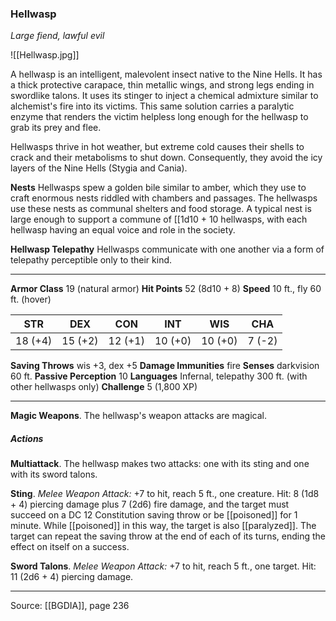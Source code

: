 ### Hellwasp
_Large fiend, lawful evil_

![[Hellwasp.jpg]]

A hellwasp is an intelligent, malevolent insect native to the Nine Hells. It has a thick protective carapace, thin metallic wings, and strong legs ending in swordlike talons. It uses its stinger to inject a chemical admixture similar to alchemist's fire into its victims. This same solution carries a paralytic enzyme that renders the victim helpless long enough for the hellwasp to grab its prey and flee.

Hellwasps thrive in hot weather, but extreme cold causes their shells to crack and their metabolisms to shut down. Consequently, they avoid the icy layers of the Nine Hells (Stygia and Cania).

**Nests** Hellwasps spew a golden bile similar to amber, which they use to craft enormous nests riddled with chambers and passages. The hellwasps use these nests as communal shelters and food storage. A typical nest is large enough to support a commune of [[1d10 + 10 hellwasps, with each hellwasp having an equal voice and role in the society.


**Hellwasp Telepathy** Hellwasps communicate with one another via a form of telepathy perceptible only to their kind.






---

**Armor Class** 19 (natural armor)
**Hit Points** 52 (8d10 + 8)
**Speed** 10 ft., fly 60 ft. (hover)

| STR     | DEX     | CON     | INT     | WIS     | CHA     |
|---------|---------|---------|---------|---------|---------|
| 18 (+4) | 15 (+2) | 12 (+1) | 10 (+0) | 10 (+0) | 7 (-2) |

**Saving Throws** wis +3, dex +5
**Damage Immunities** fire
**Senses** darkvision 60 ft.
**Passive Perception** 10
**Languages** Infernal, telepathy 300 ft. (with other hellwasps only)
**Challenge** 5 (1,800 XP)

---

**Magic Weapons**. The hellwasp's weapon attacks are magical.

##### Actions
**Multiattack**. The hellwasp makes two attacks: one with its sting and one with its sword talons.

**Sting**. _Melee Weapon Attack:_ +7 to hit, reach 5 ft., one creature. Hit: 8 (1d8 + 4) piercing damage plus 7 (2d6) fire damage, and the target must succeed on a DC 12 Constitution saving throw or be [[poisoned]] for 1 minute. While [[poisoned]] in this way, the target is also [[paralyzed]]. The target can repeat the saving throw at the end of each of its turns, ending the effect on itself on a success.

**Sword Talons**. _Melee Weapon Attack:_ +7 to hit, reach 5 ft., one target. Hit: 11 (2d6 + 4) piercing damage.


---

Source: [[BGDIA]], page 236